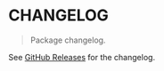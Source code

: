 # CHANGELOG

> Package changelog.

See [GitHub Releases](https://github.com/stdlib-js/blas-ext-base-sapxsumkbn/releases) for the changelog.